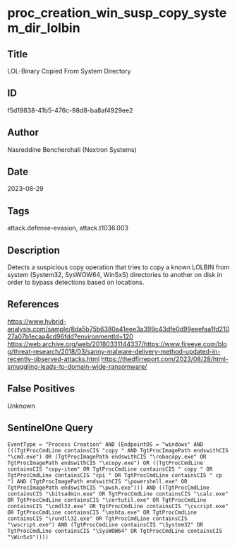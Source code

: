 # proc_creation_win_susp_copy_system_dir_lolbin

## Title
LOL-Binary Copied From System Directory

## ID
f5d19838-41b5-476c-98d8-ba8af4929ee2

## Author
Nasreddine Bencherchali (Nextron Systems)

## Date
2023-08-29

## Tags
attack.defense-evasion, attack.t1036.003

## Description
Detects a suspicious copy operation that tries to copy a known LOLBIN from system (System32, SysWOW64, WinSxS) directories to another on disk in order to bypass detections based on locations.


## References
https://www.hybrid-analysis.com/sample/8da5b75b6380a41eee3a399c43dfe0d99eeefaa1fd21027a07b1ecaa4cd96fdd?environmentId=120
https://web.archive.org/web/20180331144337/https://www.fireeye.com/blog/threat-research/2018/03/sanny-malware-delivery-method-updated-in-recently-observed-attacks.html
https://thedfirreport.com/2023/08/28/html-smuggling-leads-to-domain-wide-ransomware/

## False Positives
Unknown

## SentinelOne Query
```
EventType = "Process Creation" AND (EndpointOS = "windows" AND (((TgtProcCmdLine containsCIS "copy " AND TgtProcImagePath endswithCIS "\cmd.exe") OR (TgtProcImagePath endswithCIS "\robocopy.exe" OR TgtProcImagePath endswithCIS "\xcopy.exe") OR ((TgtProcCmdLine containsCIS "copy-item" OR TgtProcCmdLine containsCIS " copy " OR TgtProcCmdLine containsCIS "cpi " OR TgtProcCmdLine containsCIS " cp ") AND (TgtProcImagePath endswithCIS "\powershell.exe" OR TgtProcImagePath endswithCIS "\pwsh.exe"))) AND ((TgtProcCmdLine containsCIS "\bitsadmin.exe" OR TgtProcCmdLine containsCIS "\calc.exe" OR TgtProcCmdLine containsCIS "\certutil.exe" OR TgtProcCmdLine containsCIS "\cmdl32.exe" OR TgtProcCmdLine containsCIS "\cscript.exe" OR TgtProcCmdLine containsCIS "\mshta.exe" OR TgtProcCmdLine containsCIS "\rundll32.exe" OR TgtProcCmdLine containsCIS "\wscript.exe") AND (TgtProcCmdLine containsCIS "\System32" OR TgtProcCmdLine containsCIS "\SysWOW64" OR TgtProcCmdLine containsCIS "\WinSxS"))))

```